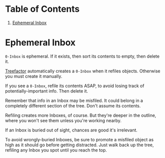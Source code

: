 
# Table of Contents

1.  [Ephemeral Inbox](#org312f08c)


<a id="org312f08c"></a>

# Ephemeral Inbox

`0-Inbox` is ephemeral.  If it exists, then sort its contents to empty, then delete it.

[Treefactor](https://treefactor-docs.nfshost.com) automatically creates a `0-Inbox` when it refiles objects.  Otherwise you must create it manually.

If you see a `0-Inbox`, refile its contents ASAP, to avoid losing track of potentially-important info.  Then delete it.

Remember that info in an Inbox may be misfiled.  It could belong in a completely different section of the tree.  Don't assume its contents.

Refiling creates more Inboxes, of course.  But they're deeper in the outline, where you won't see them unless you're working nearby.

If an Inbox is buried out of sight, chances are good it's irrelevant.

To avoid wrongly-buried Inboxes, be sure to promote a misfiled object as high as it should go before getting distracted.  Just walk back up the tree, refiling any Inbox you spot until you reach the top.

